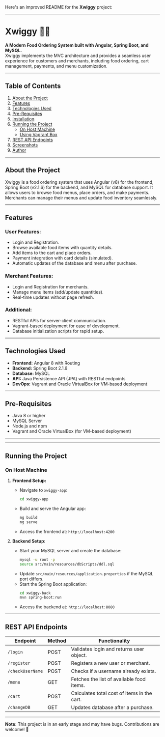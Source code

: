 Here's an improved README for the **Xwiggy** project:

---

# Xwiggy 🍔🍕  
**A Modern Food Ordering System built with Angular, Spring Boot, and MySQL.**  
Xwiggy implements the MVC architecture and provides a seamless user experience for customers and merchants, including food ordering, cart management, payments, and menu customization.

---

## Table of Contents
1. [About the Project](#about-the-project)  
2. [Features](#features)  
3. [Technologies Used](#technologies-used)  
4. [Pre-Requisites](#pre-requisites)  
5. [Installation](#installation)  
6. [Running the Project](#running-the-project)  
   - [On Host Machine](#on-host-machine)  
   - [Using Vagrant Box](#using-vagrant-box)  
7. [REST API Endpoints](#rest-api-endpoints)  
8. [Screenshots](#screenshots)  
9. [Author](#author)

---

## About the Project
Xwiggy is a food ordering system that uses Angular (v8) for the frontend, Spring Boot (v2.1.6) for the backend, and MySQL for database support. It allows users to browse food menus, place orders, and make payments. Merchants can manage their menus and update food inventory seamlessly.

---

## Features
### User Features:
- Login and Registration.
- Browse available food items with quantity details.
- Add items to the cart and place orders.
- Payment integration with card details (simulated).  
- Automatic updates of the database and menu after purchase.

### Merchant Features:
- Login and Registration for merchants.
- Manage menu items (add/update quantities).
- Real-time updates without page refresh.

### Additional:
- RESTful APIs for server-client communication.
- Vagrant-based deployment for ease of development.
- Database initialization scripts for rapid setup.

---

## Technologies Used
- **Frontend:** Angular 8 with Routing  
- **Backend:** Spring Boot 2.1.6  
- **Database:** MySQL  
- **API:** Java Persistence API (JPA) with RESTful endpoints  
- **DevOps:** Vagrant and Oracle VirtualBox for VM-based deployment  

---

## Pre-Requisites
- Java 8 or higher  
- MySQL Server  
- Node.js and npm  
- Vagrant and Oracle VirtualBox (for VM-based deployment)  

---


---

## Running the Project
### On Host Machine
1. **Frontend Setup:**  
   - Navigate to `xwiggy-app`:  
     ```bash
     cd xwiggy-app
     ```
   - Build and serve the Angular app:  
     ```bash
     ng build
     ng serve
     ```
   - Access the frontend at: `http://localhost:4200`

2. **Backend Setup:**  
   - Start your MySQL server and create the database:
     ```bash
     mysql -u root -p
     source src/main/resources/dbScripts/ddl.sql
     ```
   - Update `src/main/resources/application.properties` if the MySQL port differs.  
   - Start the Spring Boot application:  
     ```bash
     cd xwiggy-back
     mvn spring-boot:run
     ```
   - Access the backend at: `http://localhost:8080`

---


## REST API Endpoints
| **Endpoint**       | **Method** | **Functionality**                              |
|---------------------|------------|-----------------------------------------------|
| `/login`            | POST       | Validates login and returns user object.      |
| `/register`         | POST       | Registers a new user or merchant.             |
| `/checkUserName`    | POST       | Checks if a username already exists.          |
| `/menu`             | GET        | Fetches the list of available food items.     |
| `/cart`             | POST       | Calculates total cost of items in the cart.   |
| `/changeDB`         | GET        | Updates database after a purchase.            |

--- 

**Note:** This project is in an early stage and may have bugs. Contributions are welcome! 🚀